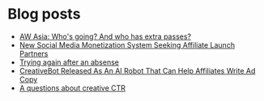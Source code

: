 # Blog posts
<!-- BLOG-POST-LIST:START -->
- [AW Asia: Who&#39;s going? And who has extra passes?](https://afflift.com/f/threads/aw-asia-whos-going-and-who-has-extra-passes.9889/)
- [New Social Media Monetization System Seeking Affiliate Launch Partners](https://afflift.com/f/threads/new-social-media-monetization-system-seeking-affiliate-launch-partners.9877/)
- [Trying again after an absense](https://afflift.com/f/threads/trying-again-after-an-absense.9781/)
- [CreativeBot Released As An AI Robot That Can Help Affiliates Write Ad Copy](https://afflift.com/f/threads/creativebot-released-as-an-ai-robot-that-can-help-affiliates-write-ad-copy.7678/)
- [A questions about creative CTR](https://afflift.com/f/threads/a-questions-about-creative-ctr.9881/)
<!-- BLOG-POST-LIST:END -->
